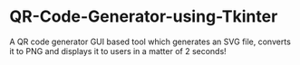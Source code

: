 # QR-Code-Generator-using-Tkinter
A QR code generator GUI based tool which generates an SVG file, converts it to PNG and displays it to users in a matter of 2 seconds!
